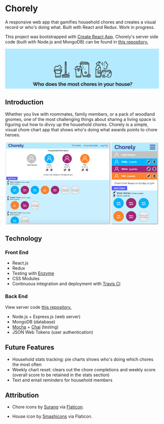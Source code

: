# Chorely

A responsive web app that gamifies household chores and creates a visual record or who's doing what. Built with React and Redux. Work in progress.

This project was bootstrapped with [Create React App](https://github.com/facebookincubator/create-react-app). Chorely's server side code (built with Node.js and MongoDB) can be found in [this repository.](https://github.com/MollyJeanB/ChorelyApp-api)

![header banner with icons represent household chores and the text "Who does the most chores in your house?"](screenshots/header.png)

## Introduction

Whether you live with roommates, family members, or a pack of woodland gnomes, one of the most challenging things about sharing a living space is figuring out how to divvy up the household chores. Chorely is a simple, visual chore chart app that shows who's doing what awards points to chore heroes.

![Desktop and mobile view of app](screenshots/app-views.png)

## Technology

### Front End

* React.js
* Redux
* Testing with [Enzyme](http://airbnb.io/enzyme/docs/api/)
* CSS Modules
* Continuous integration and deployment with [Travis CI](https://travis-ci.org/)

### Back End
View server code [this repository.](https://github.com/MollyJeanB/ChorelyApp-api)

* Node.js + Express.js (web server)
* MongoDB (database)
* [Mocha](https://mochajs.org/) + [Chai](http://www.chaijs.com/) (testing)
* JSON Web Tokens (user authentication)

## Future Features

* Household stats tracking: pie charts shows who's doing which chores the most often
* Weekly chart reset: clears out the chore completions and weekly score (overall score to be retained in the stats section)
* Text and email reminders for household members

## Attribution

* Chore icons by [Surang](https://www.flaticon.com/authors/surang) via [Flaticon](https://www.flaticon.com/).

* House icon by [Smashicons](https://www.flaticon.com/authors/smashicons) via Flaticon.
